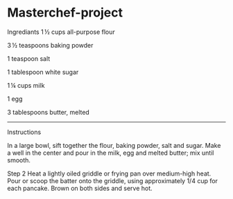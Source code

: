 # Masterchef-project
Ingrediants
1 ½ cups all-purpose flour

3 ½ teaspoons baking powder

1 teaspoon salt

1 tablespoon white sugar

1 ¼ cups milk

1 egg

3 tablespoons butter, melted
__________________________________

Instructions

In a large bowl, sift together the flour, baking powder, salt and sugar. Make a well in the center and pour in the milk, egg and melted butter; mix until smooth.

Step 2
Heat a lightly oiled griddle or frying pan over medium-high heat. Pour or scoop the batter onto the griddle, using approximately 1/4 cup for each pancake. Brown on both sides and serve hot.